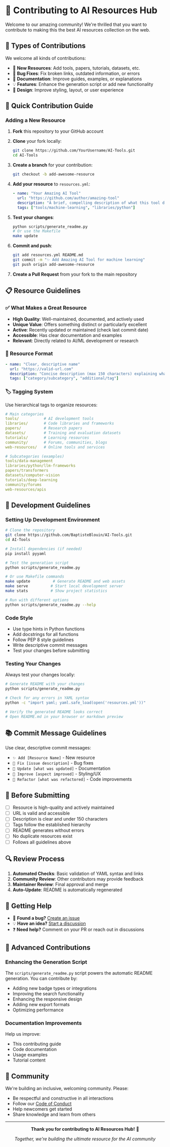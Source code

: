 # 🤝 Contributing to AI Resources Hub

Welcome to our amazing community! We're thrilled that you want to contribute to making this the best AI resources collection on the web.

## 🌟 Types of Contributions

We welcome all kinds of contributions:

- 🔗 **New Resources**: Add tools, papers, tutorials, datasets, etc.
- 🐛 **Bug Fixes**: Fix broken links, outdated information, or errors
- 📝 **Documentation**: Improve guides, examples, or explanations
- 💡 **Features**: Enhance the generation script or add new functionality
- 🎨 **Design**: Improve styling, layout, or user experience

## 🚀 Quick Contribution Guide

### Adding a New Resource

1. **Fork** this repository to your GitHub account
2. **Clone** your fork locally:
   ```bash
   git clone https://github.com/YourUsername/AI-Tools.git
   cd AI-Tools
   ```

3. **Create a branch** for your contribution:
   ```bash
   git checkout -b add-awesome-resource
   ```

4. **Add your resource** to `resources.yml`:
   ```yaml
   - name: "Your Amazing AI Tool"
     url: "https://github.com/author/amazing-tool"
     description: "A brief, compelling description of what this tool does"
     tags: ["tools/machine-learning", "libraries/python"]
   ```

5. **Test your changes**:
   ```bash
   python scripts/generate_readme.py
   # Or use the Makefile
   make update
   ```

6. **Commit and push**:
   ```bash
   git add resources.yml README.md
   git commit -m "✨ Add Amazing AI Tool for machine learning"
   git push origin add-awesome-resource
   ```

7. **Create a Pull Request** from your fork to the main repository

## 📋 Resource Guidelines

### ✅ What Makes a Great Resource

- **High Quality**: Well-maintained, documented, and actively used
- **Unique Value**: Offers something distinct or particularly excellent
- **Active**: Recently updated or maintained (check last commit date)
- **Accessible**: Has clear documentation and examples
- **Relevant**: Directly related to AI/ML development or research

### 📝 Resource Format

```yaml
- name: "Clear, descriptive name"
  url: "https://valid-url.com"
  description: "Concise description (max 150 characters) explaining what it does and why it's useful"
  tags: ["category/subcategory", "additional/tag"]
```

### 🏷️ Tagging System

Use hierarchical tags to organize resources:

```yaml
# Main categories
tools/           # AI development tools
libraries/       # Code libraries and frameworks
papers/          # Research papers
datasets/        # Training and evaluation datasets
tutorials/       # Learning resources
community/       # Forums, communities, blogs
web-resources/   # Online tools and services

# Subcategories (examples)
tools/data-management
libraries/python/llm-frameworks
papers/transformers
datasets/computer-vision
tutorials/deep-learning
community/forums
web-resources/apis
```

## 🔧 Development Guidelines

### Setting Up Development Environment

```bash
# Clone the repository
git clone https://github.com/BaptisteBlouin/AI-Tools.git
cd AI-Tools

# Install dependencies (if needed)
pip install pyyaml

# Test the generation script
python scripts/generate_readme.py

# Or use Makefile commands
make update          # Generate README and web assets
make serve          # Start local development server
make stats          # Show project statistics

# Run with different options
python scripts/generate_readme.py --help
```

### Code Style

- Use type hints in Python functions
- Add docstrings for all functions
- Follow PEP 8 style guidelines
- Write descriptive commit messages
- Test your changes before submitting

### Testing Your Changes

Always test your changes locally:

```bash
# Generate README with your changes
python scripts/generate_readme.py

# Check for any errors in YAML syntax
python -c "import yaml; yaml.safe_load(open('resources.yml'))"

# Verify the generated README looks correct
# Open README.md in your browser or markdown preview
```

## 📚 Commit Message Guidelines

Use clear, descriptive commit messages:

- `✨ Add [Resource Name]` - New resource
- `🐛 Fix [issue description]` - Bug fixes
- `📝 Update [what was updated]` - Documentation
- `🎨 Improve [aspect improved]` - Styling/UX
- `🔧 Refactor [what was refactored]` - Code improvements

## 🚨 Before Submitting

- [ ] Resource is high-quality and actively maintained
- [ ] URL is valid and accessible
- [ ] Description is clear and under 150 characters
- [ ] Tags follow the established hierarchy
- [ ] README generates without errors
- [ ] No duplicate resources exist
- [ ] Follows all guidelines above

## 🔍 Review Process

1. **Automated Checks**: Basic validation of YAML syntax and links
2. **Community Review**: Other contributors may provide feedback
3. **Maintainer Review**: Final approval and merge
4. **Auto-Update**: README is automatically regenerated

## 💬 Getting Help

- 🐛 **Found a bug?** [Create an issue](https://github.com/BaptisteBlouin/AI-Tools/issues)
- 💡 **Have an idea?** [Start a discussion](https://github.com/BaptisteBlouin/AI-Tools/discussions)
- ❓ **Need help?** Comment on your PR or reach out in discussions

## 🎯 Advanced Contributions

### Enhancing the Generation Script

The `scripts/generate_readme.py` script powers the automatic README generation. You can contribute by:

- Adding new badge types or integrations
- Improving the search functionality
- Enhancing the responsive design
- Adding new export formats
- Optimizing performance

### Documentation Improvements

Help us improve:
- This contributing guide
- Code documentation
- Usage examples
- Tutorial content

## 🌈 Community

We're building an inclusive, welcoming community. Please:

- Be respectful and constructive in all interactions
- Follow our [Code of Conduct](CODE_OF_CONDUCT.md)
- Help newcomers get started
- Share knowledge and learn from others

---

<div align="center">

**Thank you for contributing to AI Resources Hub!** 🙏

*Together, we're building the ultimate resource for the AI community*

</div>